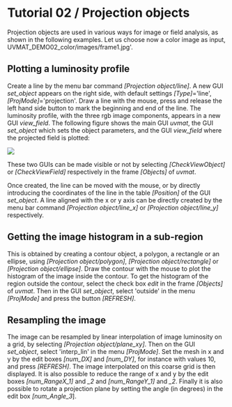 # Tutorial 02 / Projection objects

Projection objects are used in various ways for image or field analysis, as shown in the following examples.
Let us choose now a color image as input, UVMAT_DEMO02_color/images/frame1.jpg'.

## Plotting a luminosity profile

Create a line by the menu bar command *[Projection object/line]*.
A new GUI *set_object* appears on the right side, with default settings *[Type]*='line', *[ProjMode]*='projection'.
Draw a line with the mouse, press and release the left hand side button to mark the beginning and end of the line.
The luminosity profile, with the three rgb image components, appears in a new GUI *view_field*.
The following figure shows the main GUI *uvmat*, the GUI *set_object* which sets the object parameters, and the GUI *view_field* where the projected field is plotted:

![](02-set-object.jpg)

These two GUIs can be made visible or not by selecting *[CheckViewObject]* or *[CheckViewField]* respectively in the frame *[Objects]* of *uvmat*.

Once created, the line can be moved with the mouse, or by directly introducing the coordinates of the line in the table *[Position]* of the GUI *set_object*.
A line aligned with the x or y axis can be directly created by the menu bar command *[Projection object/line_x]* or *[Projection object/line_y]* respectively.

## Getting the image histogram in a sub-region

This is obtained by creating a contour object, a polygon, a rectangle or an ellipse, using *[Projection object/polygon]*, *[Projection object/rectangle]* or *[Projection object/ellipse]*.
Draw the contour with the mouse to plot the histogram of the image inside the contour.
To get the histogram of the region outside the contour, select the check box  *edit* in the frame *[Objects]* of *uvmat*.
Then in the GUI *set_object*, select 'outside' in the menu *[ProjMode]* and press the button *[REFRESH]*.

## Resampling the image

The image can be resampled by linear interpolation of image luminosity on a grid, by selecting *[Projection object/plane_xy]*.
Then on the GUI *set_object*, select 'interp_lin' in the menu *[ProjMode]*.
Set the mesh in x and y by the edit boxes *[num_DX]* and *[num_DY]*, for instance with values 10, and press *[REFRESH]*.
The image interpolated on this coarse grid is then displayed.
It is also possible to reduce the range of x and y by the edit boxes *[num_RangeX_1]* and *_2* and *[num_RangeY_1]* and *_2*.
Finally it is also possible to rotate a projection plane by setting the angle (in degrees) in the edit box *[num_Angle_3*].
